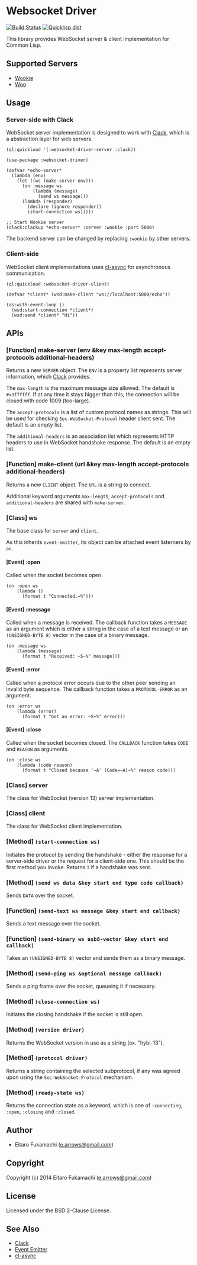 # Websocket Driver

[![Build Status](https://travis-ci.org/fukamachi/websocket-driver.svg?branch=master)](https://travis-ci.org/fukamachi/websocket-driver)
[![Quicklisp dist](http://quickdocs.org/badge/websocket-driver.svg)](http://quickdocs.org/websocket-driver/)

This library provides WebSocket server & client implementation for Common Lisp.

## Supported Servers

* [Wookie](http://wookie.lyonbros.com)
* [Woo](https://github.com/fukamachi/woo)

## Usage

### Server-side with Clack

WebSocket server implementation is designed to work with [Clack](https://github.com/fukamachi/clack), which is a abstraction layer for web servers.

```common-lisp
(ql:quickload '(:websocket-driver-server :clack))

(use-package :websocket-driver)

(defvar *echo-server*
  (lambda (env)
    (let ((ws (make-server env)))
      (on :message ws
          (lambda (message)
            (send ws message)))
      (lambda (responder)
        (declare (ignore responder))
        (start-connection ws)))))

;; Start Wookie server
(clack:clackup *echo-server* :server :wookie :port 5000)
```

The backend server can be changed by replacing `:wookie` by other servers.

### Client-side

WebSocket client implementations uses [cl-async](http://orthecreedence.github.io/cl-async/) for asynchronous communication.

```common-lisp
(ql:quickload :websocket-driver-client)

(defvar *client* (wsd:make-client "ws://localhost:5000/echo"))

(as:with-event-loop ()
  (wsd:start-connection *client*)
  (wsd:send *client* "Hi"))
```

## APIs

### \[Function] make-server (env &key max-length accept-protocols additional-headers)

Returns a new `SERVER` object. The `ENV` is a property list represents server information, which [Clack](http://clacklisp.org) provides.

The `max-length` is the maximum message size allowed. The default is `#x3ffffff`. If at any time it stays bigger than this, the connection will be closed with code 1009 (too-large).

The `accept-protocols` is a list of custom protocol names as strings. This will be used for checking `Sec-WebSocket-Protocol` header client sent. The default is an empty list.

The `additional-headers` is an association list which represents HTTP headers to use in WebSocket handshake response. The default is an empty list.

### \[Function] make-client (url &key max-length accept-protocols additional-headers)

Returns a new `CLIENT` object. The `URL` is a string to connect.

Additional keyword arguments `max-length`, `accept-protocols` and `additional-headers` are shared with `make-server`.

### \[Class] ws

The base class for `server` and `client`.

As this inherits `event-emitter`, its object can be attached event listerners by `on`.

#### \[Event] :open

Called when the socket becomes open.

```common-lisp
(on :open ws
    (lambda ()
      (format t "Connected.~%")))
```

#### \[Event] :message

Called when a message is received. The callback function takes a `MESSAGE` as an argument which is either a string in the case of a text message or an `(UNSIGNED-BYTE 8)` vector in the case of a binary message.

```common-lisp
(on :message ws
    (lambda (message)
      (format t "Received: ~S~%" message)))
```

#### \[Event] :error

Called when a protocol error occurs due to the other peer sending an invalid byte sequence. The callback function takes a `PROTOCOL-ERROR` as an argument.

```common-lisp
(on :error ws
    (lambda (error)
      (format t "Got an error: ~S~%" error)))
```

#### \[Event] :close

Called when the socket becomes closed. The `CALLBACK` function takes `CODE` and `REASON` as arguments.

```common-lisp
(on :close ws
    (lambda (code reason)
      (format t "Closed because '~A' (Code=~A)~%" reason code)))
```

### \[Class] server

The class for WebSocket (version 13) server implementation.

### \[Class] client

The class for WebSocket client implementation.

### \[Method] `(start-connection ws)`

Initiates the protocol by sending the handshake - either the response for a server-side driver or the request for a client-side one. This should be the first method you invoke. Returns `T` if a handshake was sent.

### \[Method] `(send ws data &key start end type code callback)`

Sends `DATA` over the socket.

### \[Function] `(send-text ws message &key start end callback)`

Sends a text message over the socket.

### \[Function] `(send-binary ws usb8-vector &key start end callback)`

Takes an `(UNSIGNED-BYTE 8)` vector and sends them as a binary message.

### \[Method] `(send-ping ws &optional message callback)`

Sends a ping frame over the socket, queueing it if necessary.

### \[Method] `(close-connection ws)`

Initiates the closing handshake if the socket is still open.

### \[Method] `(version driver)`

Returns the WebSocket version in use as a string (ex. "hybi-13").

### \[Method] `(protocol driver)`

Returns a string containing the selected subprotocol, if any was agreed upon using the `Sec-WebSocket-Protocol` mechanism.

### \[Method] `(ready-state ws)`

Returns the connection state as a keyword, which is one of `:connecting`, `:open`, `:closing` and `:closed`.

## Author

* Eitaro Fukamachi (e.arrows@gmail.com)

## Copyright

Copyright (c) 2014 Eitaro Fukamachi (e.arrows@gmail.com)

## License

Licensed under the BSD 2-Clause License.

## See Also

* [Clack](http://clacklisp.org)
* [Event Emitter](https://github.com/fukamachi/event-emitter)
* [cl-async](http://orthecreedence.github.io/cl-async/)
